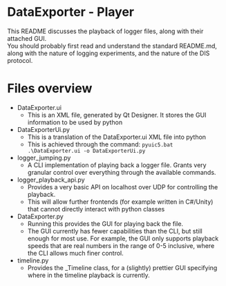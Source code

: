 DataExporter - Player
=========

This README discusses the playback of logger files, along with their attached GUI.  
You should probably first read and understand the standard README.md, along with the nature of logging experiments, 
and the nature of the DIS protocol.  

Files overview
======
- DataExporter.ui
  - This is an XML file, generated by Qt Designer. It stores the GUI information to be used by python
- DataExporterUi.py
  - This is a translation of the DataExporter.ui XML file into python
  - This is achieved through the command: ```pyuic5.bat .\DataExporter.ui -o DataExporterUi.py```
- logger_jumping.py
  - A CLI implementation of playing back a logger file. Grants very granular control over everything
  through the available commands.
- logger_playback_api.py
  - Provides a very basic API on localhost over UDP for controlling the playback. 
  - This will allow further frontends (for example written in C#/Unity) that cannot directly 
  interact with python classes
- DataExporter.py
  - Running this provides the GUI for playing back the file. 
  - The GUI currently has fewer capabilities than the CLI, but still enough for most use. For example, the
  GUI only supports playback speeds that are real numbers in the range of 0-5 inclusive, where the CLI
  allows much finer control.
- timeline.py
  - Provides the _Timeline class, for a (slightly) prettier GUI specifying where in the timeline playback is currently.

